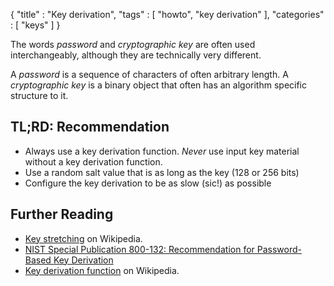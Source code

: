 {
"title" : "Key derivation",
"tags" : [
    "howto",
    "key derivation"
],
"categories" : [
    "keys"
]
}

The words _password_ and _cryptographic key_ are often used interchangeably, although they are technically very different.

A _password_ is a sequence of characters of often arbitrary length. A _cryptographic key_ is a binary object that often has an algorithm specific structure to it.

## TL;RD: Recommendation
* Always use a key derivation function. _Never_ use input key material without a key derivation function.
* Use a random salt value that is as long as the key (128 or 256 bits)
* Configure the key derivation to be as slow (sic!) as possible 


## Further Reading
* [Key stretching](https://en.wikipedia.org/wiki/Key_stretching) on Wikipedia.
* [NIST Special Publication 800-132: Recommendation for Password-Based Key Derivation](http://nvlpubs.nist.gov/nistpubs/Legacy/SP/nistspecialpublication800-132.pdf)
* [Key derivation function](https://en.wikipedia.org/wiki/Key_derivation_function) on Wikipedia.
